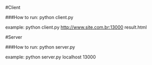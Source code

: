 #Client

###How to run:
python client.py <url> <file>

example:
python client.py http://www.site.com.br:13000 result.html


#Server

###How to run:
python server.py <host> <port>

example:
python server.py localhost 13000